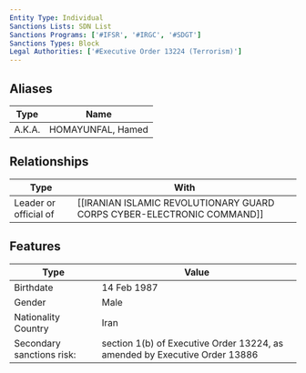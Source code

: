 ```yaml
---
Entity Type: Individual
Sanctions Lists: SDN List
Sanctions Programs: ['#IFSR', '#IRGC', '#SDGT']
Sanctions Types: Block
Legal Authorities: ['#Executive Order 13224 (Terrorism)']
---
```


## Aliases
| Type  | Name      | 
|-------|-----------|
| A.K.A. | HOMAYUNFAL, Hamed |

## Relationships
| Type  | With      | 
|-------|-----------|
| Leader or official of | [[IRANIAN ISLAMIC REVOLUTIONARY GUARD CORPS CYBER-ELECTRONIC COMMAND]] |

## Features
| Type  | Value      |
|-------|------------|
| Birthdate | 14 Feb 1987 |
| Gender | Male |
| Nationality Country | Iran |
| Secondary sanctions risk: | section 1(b) of Executive Order 13224, as amended by Executive Order 13886 |
